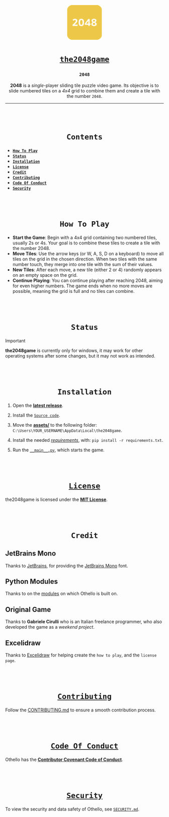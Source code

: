 <div align="center">

[<img src="https://github.com/aahan0511/the2048game/blob/main/assets/images/icon.png" alt="assets/images/icon.png" width=110>](https://github.com/aahan0511/the2048game "the2048game on GitHub")

# [**`the2048game`**](https://github.com/aahan0511/the2048game "the2048game on GitHub")

### **`2048`**
**2048** is a *single*-player sliding tile puzzle video game. Its objective is to slide numbered tiles on a *4x4* grid to combine them and create a tile with the number `2048`.

---

<br><br>

# **`Contents`**
</div>

* [**`How To Play`**](https://github.com/aahan0511/the2048game?tab=readme-ov-file#how-to-play)
* [**`Status`**](https://github.com/aahan0511/the2048game?tab=readme-ov-file#status)
* [**`Installation`**](https://github.com/aahan0511/the2048game?tab=readme-ov-file#installation)
* [**`License`**](https://github.com/aahan0511/the2048game?tab=readme-ov-file#license)
* [**`Credit`**](https://github.com/aahan0511/the2048game?tab=readme-ov-file#credit)
* [**`Contributing`**](https://github.com/aahan0511/the2048game?tab=readme-ov-file#contributing)
* [**`Code Of Conduct`**](https://github.com/aahan0511/the2048game?tab=readme-ov-file#code-of-conduct)
* [**`Security`**](https://github.com/aahan0511/the2048game?tab=readme-ov-file#security)

<br><br>
<div align="center">

# **`How To Play`**

</div>

- **Start the Game**: Begin with a 4x4 grid containing two numbered tiles, usually 2s or 4s. Your goal is to combine these tiles to create a tile with the number 2048.
- **Move Tiles**: Use the arrow keys (or W, A, S, D on a keyboard) to move all tiles on the grid in the chosen direction. When two tiles with the same number touch, they merge into one tile with the sum of their values.
- **New Tiles**: After each move, a new tile (either 2 or 4) randomly appears on an empty space on the grid.
- **Continue Playing**: You can continue playing after reaching 2048, aiming for even higher numbers. The game ends when no more moves are possible, meaning the grid is full and no tiles can combine.

<br><br>
<div align="center">

# **`Status`**
</div>

> [!IMPORTANT]
> **the2048game** is currently only for windows, it may work for other operating systems after some changes, but it may not work as intended.

<br><br>
<div align="center">

# **`Installation`**

</div>

1. Open the [**latest release**](https://github.com/aahan0511/the2048game/releases/tag/v1.0.0 "v1.0.0").

2. Install the [`Source code`](https://github.com/aahan0511/the2048game/archive/refs/tags/v1.0.0.zip "Source Code installation"). 

3. Move the [**assets/**](https://github.com/aahan0511/the2048game/tree/v1.0.0/assets) to the following folder: 
`C:\Users\YOUR_USERNAME\AppData\Local\the2048game`.

4. Install the needed [*requirements*](https://github.com/aahan0511/the2048game/blob/v1.0.0/requirements.txt "requirements.txt"), with: `pip install -r requirements.txt`.

5. Run the [`__main__.py`](https://github.com/aahan0511/the2048game/blob/v1.0.0/__main__.py "__main__.py"), which starts the game.

<br><br>
<div align="center">

# [**`License`**](https://opensource.org/license/mit "OpenSource.org Website")

</div>

the2048game is licensed under the [**MIT License**](https://github.com/aahan0511/the2048game/blob/main/LICENSE.md "License for the2048game").

<br><br>
<div align="center">

# **`Credit`**

</div>

## JetBrains Mono
Thanks to [JetBrains](https://github.com/JetBrains "JetBrains on GitHub"), for providing the [JetBrains Mono](https://github.com/JetBrains/JetBrainsMono) font.

## Python Modules
Thanks to on the [modules](https://github.com/aahan0511/the2048game/requirements.txt) on which Othello is built on.

## Original Game
Thanks to **Gabriele Cirulli** who is an Italian freelance programmer, who also developed the game as a *weekend project*.

## Excelidraw
Thanks to [Excelidraw](https://github.com/excalidraw/excalidraw "Excelidraw on GitHub") for helping create the `how to play`, and the `license page`.

<br><br>
<div align="center">

# [**`Contributing`**](https://github.com/aahan0511/the2048game/blob/main/.github/CONTRIBUTING.md "Contributing on the2048game")

</div>

Follow the [CONTRIBUTING.md](https://github.com/aahan0511/the2048game/blob/main/.github/CONTRIBUTING.md "Contributing for the2048game") to ensure a smooth contribution process.

<br><br>
<div align="center">

# [**`Code Of Conduct`**](https://www.contributor-covenant.org/ "Contributor Covenant Website")

</div>

Othello has the [**Contributor Covenant Code of Conduct**](https://github.com/aahan0511/the2048game/blob/main/.github/CODE_OF_CONDUCT.md "Code Of Conduct for the2048game").

<br><br>
<div align="center">

# [**`Security`**](https://github.com/aahan0511/the2048game/blob/main/.github/SECURITY.md "Security on the2048game")

</div>

To view the security and data safety of Othello, see [`SECURITY.md`](https://github.com/aahan0511/the2048game/blob/main/.github/SECURITY.md "Security on the2048game").